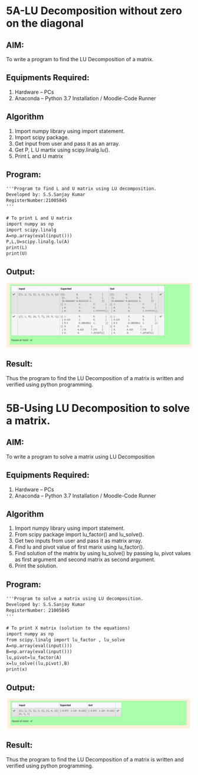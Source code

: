 # 5A-LU Decomposition without zero on the diagonal

## AIM:
To write a program to find the LU Decomposition of a matrix.

## Equipments Required:
1. Hardware – PCs
2. Anaconda – Python 3.7 Installation / Moodle-Code Runner

## Algorithm
1. Import numpy library using import statement.
2. Import scipy package.
3. Get input from user and pass it as an array.
4. Get P, L U martix using scipy.linalg.lu().
5. Print L and U matrix

## Program:
```
'''Program to find L and U matrix using LU decomposition.
Developed by: S.S.Sanjay Kumar
RegisterNumber:21005845
'''

# To print L and U matrix
import numpy as np
import scipy.linalg
A=np.array(eval(input()))
P,L,U=scipy.linalg.lu(A)
print(L)
print(U)
```

## Output:
![lu decomposition](./LUDECOMP.PNG)


## Result:
Thus the program to find the LU Decomposition of a matrix is written and verified using python programming.


# 5B-Using LU Decomposition to solve a matrix.

## AIM:
To write a program to solve a matrix using LU Decomposition

## Equipments Required:
1. Hardware – PCs
2. Anaconda – Python 3.7 Installation / Moodle-Code Runner

## Algorithm
1. Import numpy library using import statement.
2. From scipy package import lu_factor() and lu_solve().
3. Get two inputs from user and pass it as matrix array.
4. Find lu and pivot value of first marix using lu_factor().
5. Find solution of the matrix by using lu_solve() by passing lu, pivot values as first argument and second matrix as second argument.
6. Print the solution.


## Program:
```
'''Program to solve a matrix using LU decomposition.
Developed by: S.S.Sanjay Kumar
RegisterNumber: 21005845
'''

# To print X matrix (solution to the equations)
import numpy as np
from scipy.linalg import lu_factor , lu_solve
A=np.array(eval(input()))
B=np.array(eval(input()))
lu,pivot=lu_factor(A)
x=lu_solve((lu,pivot),B)
print(x)
```

## Output:
![lu decomposition](./LUDECOMP2.PNG)


## Result:
Thus the program to find the LU Decomposition of a matrix is written and verified using python programming.


